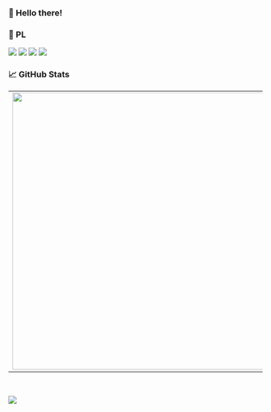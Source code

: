 
### 👋 Hello there!
  
### 🔧 PL
![](https://img.shields.io/badge/Python-informational?style=flat-square&logo=python&logoColor=white&color=5194f0)
![](https://img.shields.io/badge/Rust-informational?style=flat-square&logo=rust&logoColor=white&color=5194f0)
![](https://img.shields.io/badge/Go-informational?style=flat-square&logo=go&logoColor=white&color=5194f0)
![](https://img.shields.io/badge/JavaScript-informational?style=flat-square&logo=javascript&logoColor=white&color=5194f0)

### 📈 GitHub Stats
<p align="center">
  <table>
  <tr>
      <td><img width="550px" align="left" src="https://github-readme-stats.vercel.app/api?username=cseltol&hide_border=true&count_private=false&layout=compact&hide_title=true&show_icons=true&theme=dark&icon_color=5194f0&bg_color=0d1117" /></td>
      <td><img width="550px" src="https://github-readme-stats.vercel.app/api/top-langs/?username=cseltol&hide=html&layout=compact&hide_border=true&hide_title=true&theme=dark&icon_color=5194f0&bg_color=0d1117" /></td>
  </tr>   
</table>
</p>

<br />

<p>
  <img src="https://visitor-badge.glitch.me/badge?page_id=cseltol.visitor-badge&color=5194f0" />
</p>

